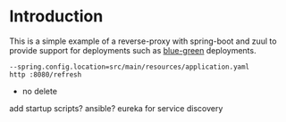 # Introduction

This is a simple example of a reverse-proxy with spring-boot and zuul to provide support for deployments such as 
[blue-green](http://martinfowler.com/bliki/BlueGreenDeployment.html) deployments.



    --spring.config.location=src/main/resources/application.yaml
    http :8080/refresh
    
* no delete    

add startup scripts?
ansible?
eureka for service discovery
